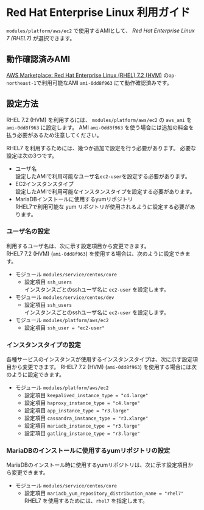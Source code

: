 # Red Hat Enterprise Linux 利用ガイド

`modules/platform/aws/ec2` で使用するAMIとして、 *Red Hat Enterprise Linux 7 (RHEL7)* が選択できます。

## 動作確認済みAMI

[AWS Marketplace: Red Hat Enterprise Linux (RHEL) 7.2 (HVM)](https://aws.amazon.com/marketplace/pp/B019NS7T5I?qid=1612505340203&sr=0-2&ref_=srh_res_product_title)
の`ap-northeast-1`で利用可能なAMI `ami-0dd8f963` にて動作確認済みです。

## 設定方法

RHEL 7.2 (HVM) を利用するには、
`modules/platform/aws/ec2` の `aws_ami` を `ami-0dd8f963` に設定します。
AMI `ami-0dd8f963` を使う場合には追加の料金を払う必要があるため注意してください。

RHEL7 を利用するためには、幾つか追加で設定を行う必要があります。
必要な設定は次の3つです。
- ユーザ名  
  設定したAMIで利用可能なユーザ名`ec2-user`を設定する必要があります。
- EC2インスタンスタイプ  
  設定したAMIで利用可能なインスタンスタイプを設定する必要があります。
- MariaDBインストールに使用するyumリポジトリ  
  RHEL7で利用可能な yum リポジトリが使用されるように設定する必要があります。

### ユーザ名の設定

利用するユーザ名は、次に示す設定項目から変更できます。  
RHEL7 7.2 (HVM) (`ami-0dd8f963`) を使用する場合は、次のように設定できます。

- モジュール `modules/service/centos/core`  
  - 設定項目 `ssh_users`  
    インスタンスごとのsshユーザ名に `ec2-user` を設定します。  
- モジュール `modules/service/centos/dev`
  - 設定項目 `ssh_users`  
    インスタンスごとのsshユーザ名に `ec2-user` を設定します。
- モジュール `modules/platform/aws/ec2`  
  - 設定項目 `ssh_user = "ec2-user"`  
    

### インスタンスタイプの設定

各種サービスのインスタンスが使用するインスタンスタイプは、次に示す設定項目から変更できます。
RHEL7 7.2 (HVM) (`ami-0dd8f963`) を使用する場合には次のように設定できます。

- モジュール `modules/platform/aws/ec2`  
  - 設定項目 `keepalived_instance_type = "c4.large"`  
  - 設定項目 `haproxy_instance_type = "c4.large"`  
  - 設定項目 `app_instance_type = "r3.large"`  
  - 設定項目 `cassandra_instance_type = "r3.xlarge"`  
  - 設定項目 `mariadb_instance_type = "r3.large"`  
  - 設定項目 `gatling_instance_type = "r3.large"`  

### MariaDBのインストールに使用するyumリポジトリの設定

MariaDBのインストール時に使用するyumリポジトリは、次に示す設定項目から変更できます。

- モジュール `modules/service/centos/core`
    - 設定項目 `mariadb_yum_repository_distribution_name = "rhel7"`  
      RHEL7 を使用するためには、`rhel7` を指定します。
